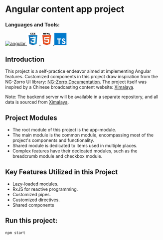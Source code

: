 # Angular content app project


<h3 align="left">Languages and Tools:</h3>
<p align="left"> <a href="https://angular.io" target="_blank" rel="noreferrer"> <img src="https://angular.io/assets/images/logos/angular/angular.svg" alt="angular" width="40" height="40"/> </a> <a href="https://www.w3schools.com/css/" target="_blank" rel="noreferrer"> <img src="https://raw.githubusercontent.com/devicons/devicon/master/icons/css3/css3-original-wordmark.svg" alt="css3" width="40" height="40"/> </a> <a href="https://www.w3.org/html/" target="_blank" rel="noreferrer"> <img src="https://raw.githubusercontent.com/devicons/devicon/master/icons/html5/html5-original-wordmark.svg" alt="html5" width="40" height="40"/> </a> <a href="https://www.typescriptlang.org/" target="_blank" rel="noreferrer"> <img src="https://raw.githubusercontent.com/devicons/devicon/master/icons/typescript/typescript-original.svg" alt="typescript" width="40" height="40"/> </a> </p>


## Introduction
This project is a self-practice endeavor aimed at implementing Angular features. Customized components in this project draw inspiration from the NG-Zorro UI library: [NG-Zorro Documentation](https://ng.ant.design/docs/introduce/en). The project itself was inspired by a Chinese broadcasting content website: [Ximalaya](https://www.ximalaya.com/).

Note: The backend server will be available in a separate repository, and all data is sourced from [Ximalaya](https://www.ximalaya.com/).

## Project Modules

- The root module of this project is the app-module.
- The main module is the common module, encompassing most of the project's components and functionality.
- Shared module is dedicated to items used in multiple places.
- Complex features have their dedicated modules, such as the breadcrumb module and checkbox module.

## Key Features Utilized in this Project

- Lazy-loaded modules.
- RxJS for reactive programming.
- Customized pipes.
- Customized directives.
- Shared components

## Run this project:
```bash
npm start
```

